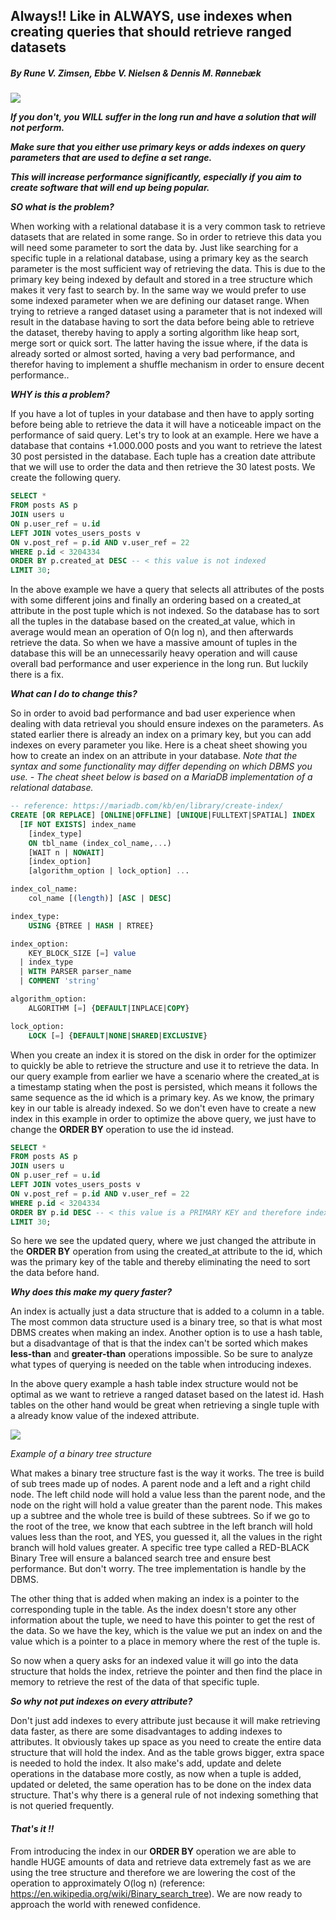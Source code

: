 ## Always!! Like in ALWAYS, use indexes when creating queries that should retrieve ranged datasets

##### By Rune V. Zimsen, Ebbe V. Nielsen & Dennis M. Rønnebæk

![](https://upload.wikimedia.org/wikipedia/commons/thumb/c/cb/Postgres_Query.jpg/1200px-Postgres_Query.jpg)

***If you don't, you WILL suffer in the long run and have a solution that will not perform.***

***Make sure that you either use primary keys or adds indexes on query parameters that are used to define a set range.***

***This will increase performance significantly, especially if you aim to create software that will end up being popular.***



***SO what is the problem?***

When working with a relational database it is a very common task to retrieve datasets that are related in some range. So in order to retrieve this data you will need some parameter to sort the data by. Just like searching for a specific tuple in a relational database, using a primary key as the search parameter is the most sufficient way of retrieving the data. This is due to the primary key being indexed by default and stored in a tree structure which makes it very fast to search by. In the same way we would prefer to use some indexed parameter when we are defining our dataset range. When trying to retrieve a ranged dataset using a parameter that is not indexed will result in the database having to sort the data before being able to retrieve the dataset, thereby having to apply a sorting algorithm like heap sort, merge sort or quick sort. The latter having the issue where, if the data is already sorted or almost sorted, having a very bad performance, and therefor having to implement a shuffle mechanism in order to ensure decent performance..

***WHY is this a problem?***

If you have a lot of tuples in your database and then have to apply sorting before being able to retrieve the data it will have a noticeable impact on the performance of said query. Let's try to look at an example. Here we have a database that contains +1.000.000 posts and you want to retrieve the latest 30 post persisted in the database. Each tuple has a creation date attribute that we will use to order the data and then retrieve the 30 latest posts. We create the following query.

```sql
SELECT *
FROM posts AS p
JOIN users u
ON p.user_ref = u.id
LEFT JOIN votes_users_posts v
ON v.post_ref = p.id AND v.user_ref = 22
WHERE p.id < 3204334
ORDER BY p.created_at DESC -- < this value is not indexed
LIMIT 30;
```

In the above example we have a query that selects all attributes of the posts with some different joins and finally an ordering based on a created_at attribute in the post tuple which is not indexed. So the database has to sort all the tuples in the database based on the created_at value, which in average would mean an operation of O(n log n), and then afterwards retrieve the data. So when we have a massive amount of tuples in the database this will be an unnecessarily heavy operation and will cause overall bad performance and user experience in the long run. But luckily there is a fix.

***What can I do to change this?***

So in order to avoid bad performance and bad user experience when dealing with data retrieval you should ensure indexes on the parameters. As stated earlier there is already an index on a primary key, but you can add indexes on every parameter you like.  Here is a cheat sheet showing you how to create an index on an attribute in your database. *Note that the syntax and some functionality may differ depending on which DBMS you use. - The cheat sheet below is based on a MariaDB implementation of a relational database.*

```sql
-- reference: https://mariadb.com/kb/en/library/create-index/
CREATE [OR REPLACE] [ONLINE|OFFLINE] [UNIQUE|FULLTEXT|SPATIAL] INDEX 
  [IF NOT EXISTS] index_name
    [index_type]
    ON tbl_name (index_col_name,...)
    [WAIT n | NOWAIT]
    [index_option]
    [algorithm_option | lock_option] ...

index_col_name:
    col_name [(length)] [ASC | DESC]

index_type:
    USING {BTREE | HASH | RTREE}

index_option:
    KEY_BLOCK_SIZE [=] value
  | index_type
  | WITH PARSER parser_name
  | COMMENT 'string'

algorithm_option:
    ALGORITHM [=] {DEFAULT|INPLACE|COPY}

lock_option:
    LOCK [=] {DEFAULT|NONE|SHARED|EXCLUSIVE}
```

When you create an index it is stored on the disk in order for the optimizer to quickly be able to retrieve the structure and use it to retrieve the data. In our query example from earlier we have a scenario where the created_at is a timestamp stating when the post is persisted, which means it follows the same sequence as the id which is a primary key. As we know, the primary key in our table is already indexed. So we don't even have to create a new index in this example in order to optimize the above query, we just have to change the **ORDER BY** operation to use the id instead.
```sql
SELECT *
FROM posts AS p
JOIN users u
ON p.user_ref = u.id
LEFT JOIN votes_users_posts v
ON v.post_ref = p.id AND v.user_ref = 22
WHERE p.id < 3204334
ORDER BY p.id DESC -- < this value is a PRIMARY KEY and therefore indexed by default
LIMIT 30;
```

So here we see the updated query, where we just changed the attribute in the **ORDER BY** operation from using the created_at attribute to the id, which was the primary key of the table and thereby eliminating the need to sort the data before hand.

***Why does this make my query faster?***

An index is actually just a data structure that is added to a column in a table. The most common data structure used is a binary tree, so that is what most DBMS creates when making an index. Another option is to use a hash table, but a disadvantage of that is that the index can't be sorted which makes **less-than** and **greater-than** operations impossible. So be sure to analyze what types of querying is needed on the table when introducing indexes. 

In the above query example a hash table index structure would not be optimal as we want to retrieve a ranged dataset based on the latest id. Hash tables on the other hand would be great when retrieving a single tuple with a already know value of the indexed attribute.  

![](https://devjeetr.files.wordpress.com/2012/04/dumptree-dot.png)

*Example of a binary tree structure*

What makes a binary tree structure fast is the way it works. The tree is build of sub trees made up of nodes. A parent node and a left and a right child node. The left child node will hold a value less than the parent node, and the node on the right will hold a value greater than the parent node. This makes up a subtree and the whole tree is build of these subtrees. So if we go to the root of the tree, we know that each subtree in the left branch will hold values less than the root, and YES, you guessed it, all the values in the right branch will hold values greater. A specific tree type called a RED-BLACK Binary Tree will ensure a balanced search tree and ensure best performance. But don't worry. The tree implementation is handle by the DBMS.

The other thing that is added when making an index is a pointer to the corresponding tuple in the table. As the index doesn't store any other information about the tuple, we need to have this pointer to get the rest of the data. So we have the key, which is the value we put an index on and the value which is a pointer to a place in memory where the rest of the tuple is.

So now when a query asks for an indexed value it will go into the data structure that holds the index, retrieve the pointer and then find the place in memory to retrieve the rest of the data of that specific tuple. 

***So why not put indexes on every attribute?***

Don't just add indexes to every attribute just because it will make retrieving data faster, as there are some disadvantages to adding indexes to attributes. It obviously takes up space as you need to create the entire data structure that will hold the index. And as the table grows bigger, extra space is needed to hold the index. It also make's add, update and delete operations in the database more costly, as now when a tuple is added, updated or deleted, the same operation has to be done on the index data structure. That's why there is a general rule of not indexing something that is not queried frequently.

#### *That's it !!*

From introducing the index in our **ORDER BY** operation we are able to handle HUGE amounts of data and retrieve data extremely fast as we are using the tree structure and therefore we are lowering the cost of the operation to approximately O(log n) (reference: https://en.wikipedia.org/wiki/Binary_search_tree). We are now ready to approach the world with renewed confidence.



